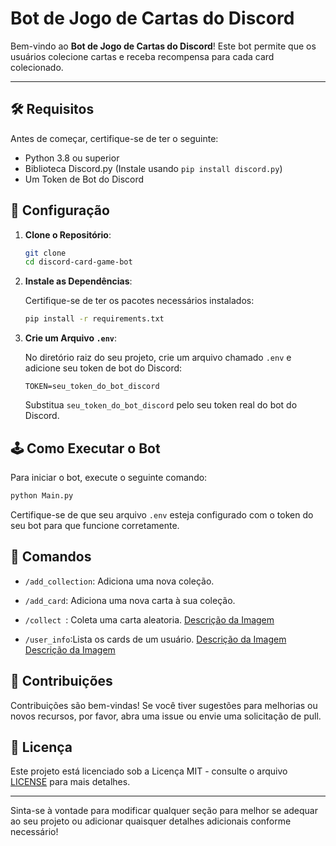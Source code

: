 
# Bot de Jogo de Cartas do Discord

Bem-vindo ao **Bot de Jogo de Cartas do Discord**! Este bot permite que os usuários colecione cartas e receba recompensa para cada card colecionado.

---
## 🛠️ Requisitos

Antes de começar, certifique-se de ter o seguinte:

- Python 3.8 ou superior
- Biblioteca Discord.py (Instale usando `pip install discord.py`)
- Um Token de Bot do Discord

## 🔧 Configuração

1. **Clone o Repositório**:

   ```bash
   git clone 
   cd discord-card-game-bot
   ```

2. **Instale as Dependências**:

   Certifique-se de ter os pacotes necessários instalados:

   ```bash
   pip install -r requirements.txt
   ```

3. **Crie um Arquivo `.env`**:

   No diretório raiz do seu projeto, crie um arquivo chamado `.env` e adicione seu token de bot do Discord:

   ```plaintext
   TOKEN=seu_token_do_bot_discord
   ```

   Substitua `seu_token_do_bot_discord` pelo seu token real do bot do Discord.

## 🕹️ Como Executar o Bot

Para iniciar o bot, execute o seguinte comando:

```bash
python Main.py
```

Certifique-se de que seu arquivo `.env` esteja configurado com o token do seu bot para que funcione corretamente.

## 📜 Comandos

- `/add_collection`: Adiciona uma nova coleção.
- `/add_card`: Adiciona uma nova carta à sua coleção.

- `/collect `: Coleta uma carta aleatoria.
[Descrição da Imagem](./Img/IMG1.png)
- `/user_info`:Lista os cards de um usuário.
[Descrição da Imagem](./Img/IMG4.png)
[Descrição da Imagem](./Img/IMG3.png)

## 🤝 Contribuições

Contribuições são bem-vindas! Se você tiver sugestões para melhorias ou novos recursos, por favor, abra uma issue ou envie uma solicitação de pull.

## 📄 Licença

Este projeto está licenciado sob a Licença MIT - consulte o arquivo [LICENSE](LICENSE) para mais detalhes.

---

Sinta-se à vontade para modificar qualquer seção para melhor se adequar ao seu projeto ou adicionar quaisquer detalhes adicionais conforme necessário!